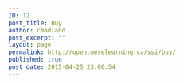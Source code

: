 ```yaml
---
ID: 12
post_title: Buy
author: cmadland
post_excerpt: ""
layout: page
permalink: http://open.merelearning.ca/ssi/buy/
published: true
post_date: 2015-04-25 23:06:54
---
```

<!-- Here be dragons.-->